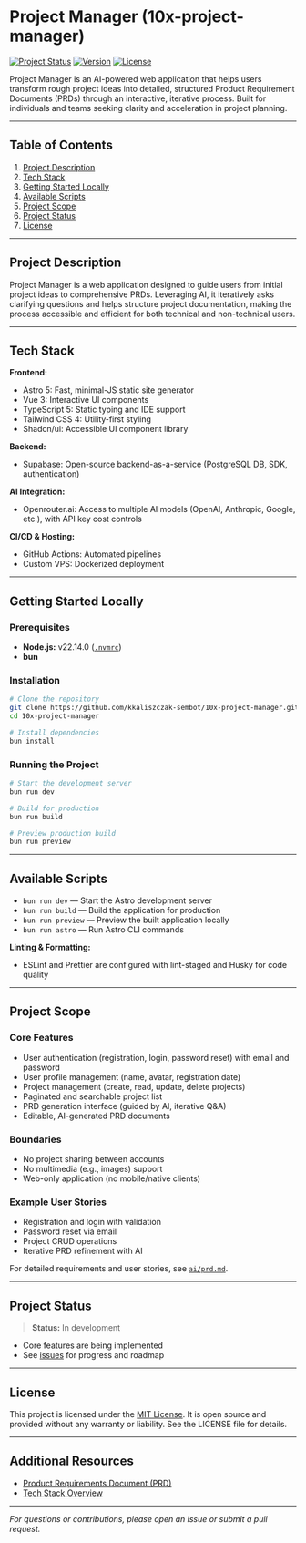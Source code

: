 # Project Manager (10x-project-manager)

[![Project Status](https://img.shields.io/badge/status-in_development-yellow)](https://github.com/kkaliszczak-sembot/10x-project-manager)
[![Version](https://img.shields.io/badge/version-0.0.1-blue)](package.json)
[![License](https://img.shields.io/badge/license-MIT-green)](./LICENSE)

Project Manager is an AI-powered web application that helps users transform rough project ideas into detailed, structured Product Requirement Documents (PRDs) through an interactive, iterative process. Built for individuals and teams seeking clarity and acceleration in project planning.

---

## Table of Contents

1. [Project Description](#project-description)
2. [Tech Stack](#tech-stack)
3. [Getting Started Locally](#getting-started-locally)
4. [Available Scripts](#available-scripts)
5. [Project Scope](#project-scope)
6. [Project Status](#project-status)
7. [License](#license)

---

## Project Description

Project Manager is a web application designed to guide users from initial project ideas to comprehensive PRDs. Leveraging AI, it iteratively asks clarifying questions and helps structure project documentation, making the process accessible and efficient for both technical and non-technical users.

---

## Tech Stack

**Frontend:**

- Astro 5: Fast, minimal-JS static site generator
- Vue 3: Interactive UI components
- TypeScript 5: Static typing and IDE support
- Tailwind CSS 4: Utility-first styling
- Shadcn/ui: Accessible UI component library

**Backend:**

- Supabase: Open-source backend-as-a-service (PostgreSQL DB, SDK, authentication)

**AI Integration:**

- Openrouter.ai: Access to multiple AI models (OpenAI, Anthropic, Google, etc.), with API key cost controls

**CI/CD & Hosting:**

- GitHub Actions: Automated pipelines
- Custom VPS: Dockerized deployment

---

## Getting Started Locally

### Prerequisites

- **Node.js:** v22.14.0 ([`.nvmrc`](./.nvmrc))
- **bun**

### Installation

```bash
# Clone the repository
git clone https://github.com/kkaliszczak-sembot/10x-project-manager.git
cd 10x-project-manager

# Install dependencies
bun install
```

### Running the Project

```bash
# Start the development server
bun run dev

# Build for production
bun run build

# Preview production build
bun run preview
```

---

## Available Scripts

- `bun run dev` — Start the Astro development server
- `bun run build` — Build the application for production
- `bun run preview` — Preview the built application locally
- `bun run astro` — Run Astro CLI commands

**Linting & Formatting:**

- ESLint and Prettier are configured with lint-staged and Husky for code quality

---

## Project Scope

### Core Features

- User authentication (registration, login, password reset) with email and password
- User profile management (name, avatar, registration date)
- Project management (create, read, update, delete projects)
- Paginated and searchable project list
- PRD generation interface (guided by AI, iterative Q&A)
- Editable, AI-generated PRD documents

### Boundaries

- No project sharing between accounts
- No multimedia (e.g., images) support
- Web-only application (no mobile/native clients)

### Example User Stories

- Registration and login with validation
- Password reset via email
- Project CRUD operations
- Iterative PRD refinement with AI

For detailed requirements and user stories, see [`ai/prd.md`](./ai/prd.md).

---

## Project Status

> **Status:** In development

- Core features are being implemented
- See [issues](https://github.com/kkaliszczak-sembot/10x-project-manager/issues) for progress and roadmap

---

## License

This project is licensed under the [MIT License](./LICENSE). It is open source and provided without any warranty or liability. See the LICENSE file for details.

---

## Additional Resources

- [Product Requirements Document (PRD)](./ai/prd.md)
- [Tech Stack Overview](./ai/tech-stack.md)

---

_For questions or contributions, please open an issue or submit a pull request._
